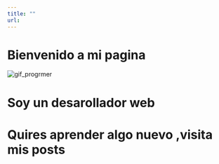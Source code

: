 ```yaml
---
title: ""
url: 
---
```

# Bienvenido a mi pagina

![gif_progrmer](https://stormotion.io/blog/content/images/2018/12/developer.gif)

# Soy un desarollador web
# Quires aprender algo nuevo ,visita mis posts